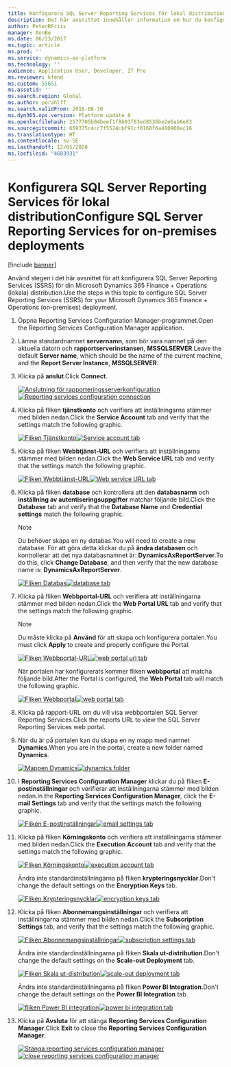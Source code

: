 ```yaml
---
title: Konfigurera SQL Server Reporting Services för lokal distribution
description: Det här avsnittet innehåller information om hur du konfigurerar SQL Server Reporting Services (SSRS) för en lokal distribution.
author: PeterRFriis
manager: AnnBe
ms.date: 06/23/2017
ms.topic: article
ms.prod: ''
ms.service: dynamics-ax-platform
ms.technology: ''
audience: Application User, Developer, IT Pro
ms.reviewer: kfend
ms.custom: 55651
ms.assetid: ''
ms.search.region: Global
ms.author: perahlff
ms.search.validFrom: 2016-08-30
ms.dyn365.ops.version: Platform update 8
ms.openlocfilehash: 2577705b04beef1f8b03f83ed8536be2e6ab6e83
ms.sourcegitcommit: 659375c4cc7f5524cbf91cf6160f6a410960ac16
ms.translationtype: HT
ms.contentlocale: sv-SE
ms.lasthandoff: 12/05/2020
ms.locfileid: "4683931"
---
```

# <a name="configure-sql-server-reporting-services-for-on-premises-deployments"></a><span data-ttu-id="db5ef-103">Konfigurera SQL Server Reporting Services för lokal distribution</span><span class="sxs-lookup"><span data-stu-id="db5ef-103">Configure SQL Server Reporting Services for on-premises deployments</span></span>

[!include [banner](../includes/banner.md)]

<span data-ttu-id="db5ef-104">Använd stegen i det här avsnittet för att konfigurera SQL Server Reporting Services (SSRS) för din Microsoft Dynamics 365 Finance + Operations (lokala) distribution.</span><span class="sxs-lookup"><span data-stu-id="db5ef-104">Use the steps in this topic to configure SQL Server Reporting Services (SSRS) for your Microsoft Dynamics 365 Finance + Operations (on-premises) deployment.</span></span>

1. <span data-ttu-id="db5ef-105">Öppna Reporting Services Configuration Manager-programmet.</span><span class="sxs-lookup"><span data-stu-id="db5ef-105">Open the Reporting Services Configuration Manager application.</span></span>
2. <span data-ttu-id="db5ef-106">Lämna standardnamnet **servernamn**, som bör vara namnet på den aktuella datorn och **rapportserverinstansen**, **MSSQLSERVER**.</span><span class="sxs-lookup"><span data-stu-id="db5ef-106">Leave the default **Server name**, which should be the name of the current machine, and the **Report Server Instance**, **MSSQLSERVER**.</span></span>
3. <span data-ttu-id="db5ef-107">Klicka på **anslut**.</span><span class="sxs-lookup"><span data-stu-id="db5ef-107">Click **Connect**.</span></span>

    <span data-ttu-id="db5ef-108">[![Anslutning för rapporteringsserverkonfiguration](./media/ssrs-config-manager-01.png)](./media/ssrs-config-manager-01.png)</span><span class="sxs-lookup"><span data-stu-id="db5ef-108">[![Reporting services configuration connection](./media/ssrs-config-manager-01.png)](./media/ssrs-config-manager-01.png)</span></span>

4. <span data-ttu-id="db5ef-109">Klicka på fliken **tjänstkonto** och verifiera att inställningarna stämmer med bilden nedan.</span><span class="sxs-lookup"><span data-stu-id="db5ef-109">Click the **Service Account** tab and verify that the settings match the following graphic.</span></span>

    <span data-ttu-id="db5ef-110">[![Fliken Tjänstkonto](./media/ssrs-config-manager-02.png)](./media/ssrs-config-manager-02.png)</span><span class="sxs-lookup"><span data-stu-id="db5ef-110">[![Service account tab](./media/ssrs-config-manager-02.png)](./media/ssrs-config-manager-02.png)</span></span>

5. <span data-ttu-id="db5ef-111">Klicka på fliken **Webbtjänst-URL** och verifiera att inställningarna stämmer med bilden nedan.</span><span class="sxs-lookup"><span data-stu-id="db5ef-111">Click the **Web Service URL** tab and verify that the settings match the following graphic.</span></span>

    <span data-ttu-id="db5ef-112">[![Fliken Webbtjänst-URL](./media/ssrs-config-manager-03.png)](./media/ssrs-config-manager-03.png)</span><span class="sxs-lookup"><span data-stu-id="db5ef-112">[![Web service URL tab](./media/ssrs-config-manager-03.png)](./media/ssrs-config-manager-03.png)</span></span>

6. <span data-ttu-id="db5ef-113">Klicka på fliken **database** och kontrollera att den **databasnamn** och **inställning av autentiseringsuppgifter** matchar följande bild.</span><span class="sxs-lookup"><span data-stu-id="db5ef-113">Click the **Database** tab and verify that the **Database Name** and **Credential settings** match the following graphic.</span></span>

    > [!NOTE]
    > <span data-ttu-id="db5ef-114">Du behöver skapa en ny databas.</span><span class="sxs-lookup"><span data-stu-id="db5ef-114">You will need to create a new database.</span></span> <span data-ttu-id="db5ef-115">För att göra detta klickar du på **ändra databasen** och kontrollerar att det nya databasnamnet är: **DynamicsAxReportServer**.</span><span class="sxs-lookup"><span data-stu-id="db5ef-115">To do this, click **Change Database**, and then verify that the new database name is: **DynamicsAxReportServer**.</span></span>

    <span data-ttu-id="db5ef-116">[![Fliken Databas](./media/ssrs-config-manager-04.png)](./media/ssrs-config-manager-04.png)</span><span class="sxs-lookup"><span data-stu-id="db5ef-116">[![database tab](./media/ssrs-config-manager-04.png)](./media/ssrs-config-manager-04.png)</span></span>

7. <span data-ttu-id="db5ef-117">Klicka på fliken **Webbportal-URL** och verifiera att inställningarna stämmer med bilden nedan.</span><span class="sxs-lookup"><span data-stu-id="db5ef-117">Click the **Web Portal URL** tab and verify that the settings match the following graphic.</span></span>

    > [!NOTE]
    > <span data-ttu-id="db5ef-118">Du måste klicka på **Använd** för att skapa och konfigurera portalen.</span><span class="sxs-lookup"><span data-stu-id="db5ef-118">You must click **Apply** to create and properly configure the Portal.</span></span>

    <span data-ttu-id="db5ef-119">[![Fliken Webbportal-URL](./media/ssrs-config-manager-05.png)](./media/ssrs-config-manager-05.png)</span><span class="sxs-lookup"><span data-stu-id="db5ef-119">[![web portal url tab](./media/ssrs-config-manager-05.png)](./media/ssrs-config-manager-05.png)</span></span>

    <span data-ttu-id="db5ef-120">När portalen har konfigurerats kommer fliken **webbportal** att matcha följande bild.</span><span class="sxs-lookup"><span data-stu-id="db5ef-120">After the Portal is configured, the **Web Portal** tab will match the following graphic.</span></span>

    <span data-ttu-id="db5ef-121">[![Fliken Webbportal](./media/ssrs-config-manager-06.png)](./media/ssrs-config-manager-06.png)</span><span class="sxs-lookup"><span data-stu-id="db5ef-121">[![web portal tab](./media/ssrs-config-manager-06.png)](./media/ssrs-config-manager-06.png)</span></span>

8. <span data-ttu-id="db5ef-122">Klicka på rapport-URL om du vill visa webbportalen SQL Server Reporting Services.</span><span class="sxs-lookup"><span data-stu-id="db5ef-122">Click the reports URL to view the SQL Server Reporting Services web portal.</span></span>
9. <span data-ttu-id="db5ef-123">När du är på portalen kan du skapa en ny mapp med namnet **Dynamics**.</span><span class="sxs-lookup"><span data-stu-id="db5ef-123">When you are in the portal, create a new folder named **Dynamics**.</span></span>

    <span data-ttu-id="db5ef-124">[![Mappen Dynamics](./media/ssrs-config-manager-07.png)](./media/ssrs-config-manager-07.png)</span><span class="sxs-lookup"><span data-stu-id="db5ef-124">[![dynamics folder](./media/ssrs-config-manager-07.png)](./media/ssrs-config-manager-07.png)</span></span>

10. <span data-ttu-id="db5ef-125">I **Reporting Services Configuration Manager** klickar du på fliken **E-postinställningar** och verifierar att inställningarna stämmer med bilden nedan.</span><span class="sxs-lookup"><span data-stu-id="db5ef-125">In the **Reporting Services Configuration Manager**, click the **E-mail Settings** tab and verify that the settings match the following graphic.</span></span>

    <span data-ttu-id="db5ef-126">[![Fliken E-postinställningar](./media/ssrs-config-manager-08.png)](./media/ssrs-config-manager-08.png)</span><span class="sxs-lookup"><span data-stu-id="db5ef-126">[![email settings tab](./media/ssrs-config-manager-08.png)](./media/ssrs-config-manager-08.png)</span></span>

11. <span data-ttu-id="db5ef-127">Klicka på fliken **Körningskonto** och verifiera att inställningarna stämmer med bilden nedan.</span><span class="sxs-lookup"><span data-stu-id="db5ef-127">Click the **Execution Account** tab and verify that the settings match the following graphic.</span></span>

    <span data-ttu-id="db5ef-128">[![Fliken Körningskonto](./media/ssrs-config-manager-09.png)](./media/ssrs-config-manager-09.png)</span><span class="sxs-lookup"><span data-stu-id="db5ef-128">[![execution account tab](./media/ssrs-config-manager-09.png)](./media/ssrs-config-manager-09.png)</span></span>

    <span data-ttu-id="db5ef-129">Ändra inte standardinställningarna på fliken **krypteringsnycklar**.</span><span class="sxs-lookup"><span data-stu-id="db5ef-129">Don't change the default settings on the **Encryption Keys** tab.</span></span>

    <span data-ttu-id="db5ef-130">[![Fliken Krypteringsnycklar](./media/ssrs-config-manager-10.png)](./media/ssrs-config-manager-10.png)</span><span class="sxs-lookup"><span data-stu-id="db5ef-130">[![encryption keys tab](./media/ssrs-config-manager-10.png)](./media/ssrs-config-manager-10.png)</span></span>

12. <span data-ttu-id="db5ef-131">Klicka på fliken **Abonnemangsinställningar** och verifiera att inställningarna stämmer med bilden nedan.</span><span class="sxs-lookup"><span data-stu-id="db5ef-131">Click the **Subscription Settings** tab, and verify that the settings match the following graphic.</span></span>

    <span data-ttu-id="db5ef-132">[![Fliken Abonnemangsinställningar](./media/ssrs-config-manager-11.png)](./media/ssrs-config-manager-11.png)</span><span class="sxs-lookup"><span data-stu-id="db5ef-132">[![subscription settings tab](./media/ssrs-config-manager-11.png)](./media/ssrs-config-manager-11.png)</span></span>

    <span data-ttu-id="db5ef-133">Ändra inte standardinställningarna på fliken **Skala ut-distribution**.</span><span class="sxs-lookup"><span data-stu-id="db5ef-133">Don't change the default settings on the **Scale-out Deployment** tab.</span></span>

    <span data-ttu-id="db5ef-134">[![Fliken Skala ut-distribution](./media/ssrs-config-manager-12.png)](./media/ssrs-config-manager-12.png)</span><span class="sxs-lookup"><span data-stu-id="db5ef-134">[![scale-out deployment tab](./media/ssrs-config-manager-12.png)](./media/ssrs-config-manager-12.png)</span></span>

    <span data-ttu-id="db5ef-135">Ändra inte standardinställningarna på fliken **Power BI Integration**.</span><span class="sxs-lookup"><span data-stu-id="db5ef-135">Don't change the default settings on the **Power BI Integration** tab.</span></span>

    <span data-ttu-id="db5ef-136">[![fliken Power BI integration](./media/ssrs-config-manager-13.png)](./media/ssrs-config-manager-13.png)</span><span class="sxs-lookup"><span data-stu-id="db5ef-136">[![power bi integration tab](./media/ssrs-config-manager-13.png)](./media/ssrs-config-manager-13.png)</span></span>

13. <span data-ttu-id="db5ef-137">Klicka på **Avsluta** för att stänga **Reporting Services Configuration Manager**.</span><span class="sxs-lookup"><span data-stu-id="db5ef-137">Click **Exit** to close the **Reporting Services Configuration Manager**.</span></span>

    <span data-ttu-id="db5ef-138">[![Stänga reporting services configuration manager](./media/ssrs-config-manager-14.png)](./media/ssrs-config-manager-14.png)</span><span class="sxs-lookup"><span data-stu-id="db5ef-138">[![close reporting services configuration manager](./media/ssrs-config-manager-14.png)](./media/ssrs-config-manager-14.png)</span></span>

